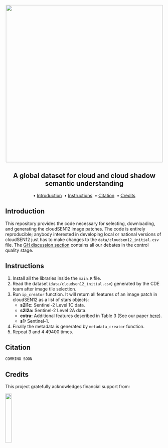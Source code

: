 <h1 align="center">
  <br>
  <img src=https://user-images.githubusercontent.com/54723897/113879941-4e1af480-97bb-11eb-83f3-e0ec8772b7c4.gif width=500px>
  <br>    
</h1>

<h2 align="center">A global dataset for cloud and cloud shadow semantic understanding</h2>

<p align="center">  
  • 
  <a href="#why-we-need-another-cloud-detection-dataset">Introduction</a> &nbsp;•  
  <a href="#characteristics">Instructions</a> &nbsp;•
  <a href="#citation">Citation</a> &nbsp;•
  <a href="#credits">Credits</a>  
</p>

## Introduction

This repository provides the code necessary for selecting, downloading, and generating the cloudSEN12 image patches. The code is entirely reproducible; anybody interested in developing local or national versions of cloudSEN12 just has to make changes to the `data/cloudsen12_initial.csv` file. The [GH discussion section](https://github.com/cloudsen12/dataset/discussions) contains all our debates in the control quality stage.

## Instructions

1) Install all the libraries inside the `main.R` file.
2) Read the dataset (`data/cloudsen12_initial.csv`) generated by the CDE team after image tile selection.
3) Run `ip_creator` function. It will return all features of an image patch in cloudSEN12 as a list of stars objects: 
    - **s2l1c:** Sentinel-2 Level 1C data.
    - **s2l2a:** Sentinel-2 Level 2A data.
    - **extra:** Additional features described in Table 3 (See our paper [here]()).
    - **s1:** Sentinel-1.
6) Finally the metadata is generated by `metadata_creator` function.
7) Repeat 3 and 4 49400 times.

## Citation 

	COMMING SOON 
	
## Credits

This project gratefully acknowledges financial support from:


<img src=https://user-images.githubusercontent.com/16768318/153642319-9bb91ef6-a400-47ff-a080-9b4406390153.svg width=20%>



